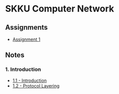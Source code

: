 # SKKU Computer Network

## Assignments

- [Assignment 1](assignments/a1/)

## Notes

### 1. Introduction

- [1.1 - Introduction](notes/1.1-introduction.md)
- [1.2 - Protocol Layering](notes/1.2-protocal-layering.md)
